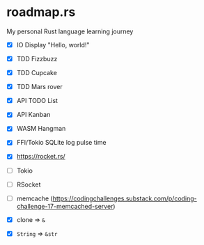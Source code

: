 # roadmap.rs

My personal Rust language learning journey

* [x] IO Display "Hello, world!"
* [x] TDD Fizzbuzz
* [x] TDD Cupcake
* [x] TDD Mars rover
* [x] API TODO List
* [x] API Kanban
* [x] WASM Hangman
* [x] FFI/Tokio SQLite log pulse time
* [x] https://rocket.rs/
* [ ] Tokio
* [ ] RSocket
* [ ] memcache (https://codingchallenges.substack.com/p/coding-challenge-17-memcached-server)

* [x] clone => `&`
* [x] `String` => `&str`
